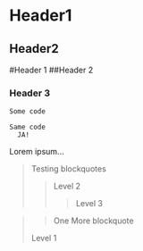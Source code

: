 Header1
=======
Header2
-
#Header 1
##Header 2
### Header 3 ####

    Some code

    Same code
      JA!

Lorem ipsum...

> Testing blockquotes
>
> > Level 2
>> > Level 3

> > One More blockquote
>
> Level 1

